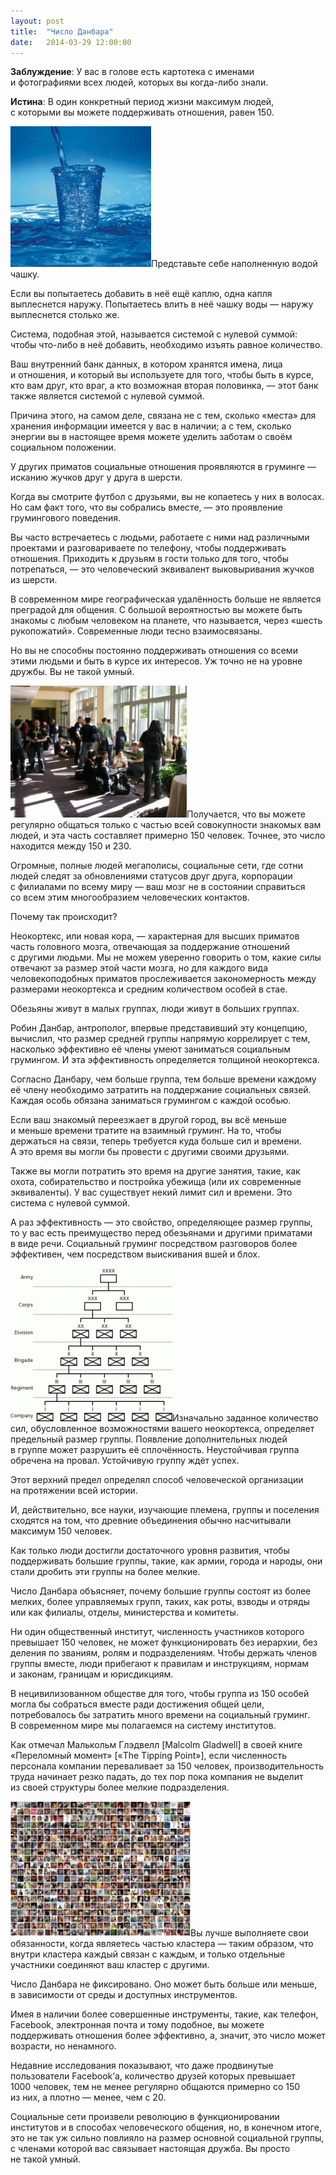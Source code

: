 ```yaml
---
layout: post
title:  "Число Данбара"
date:   2014-03-29 12:00:00
---
```

<p><strong>Заблуждение</strong>: У вас в голове есть картотека с именами и фотографиями всех людей, которых вы когда-либо знали.</p>
<p><strong>Истина</strong>: В один конкретный период жизни максимум людей, с которыми вы можете поддерживать отношения, равен 150.</p>
<p><a rel="attachment wp-att-611" href="https://web.archive.org/web/20140329092925/http://youarenotsosmart.ru/2012/05/dunbars-number/overflowing-cup/"><img height="225" width="225" alt="" src="/img/dunbars-number/overflowing-cup-300x300.jpg" title="overflowing cup" class="alignright size-medium wp-image-611" /></a>Представьте себе наполненную водой чашку.</p>
<p>Если вы попытаетесь добавить в неё ещё каплю, одна капля выплеснется наружу. Попытаетесь влить в неё чашку воды — наружу выплеснется столько же.</p>
<p><span id="more-609"></span>Система, подобная этой, называется системой с нулевой суммой: чтобы что-либо в неё добавить, необходимо изъять равное количество.</p>
<p>Ваш внутренний банк данных, в котором хранятся имена, лица и отношения, и который вы используете для того, чтобы быть в курсе, кто вам друг, кто враг, а кто возможная вторая половинка, — этот банк также является системой с нулевой суммой.</p>
<p>Причина этого, на самом деле, связана не с тем, сколько «места» для хранения информации имеется у вас в наличии; а с тем, сколько энергии вы в настоящее время можете уделить заботам о своём социальном положении.</p>
<p>У других приматов социальные отношения проявляются в груминге — исканию жучков друг у друга в шерсти.</p>
<p>Когда вы смотрите футбол с друзьями, вы не копаетесь у них в волосах. Но сам факт того, что вы собрались вместе, — это проявление грумингового поведения.</p>
<p>Вы часто встречаетесь с людьми, работаете с ними над различными проектами и разговариваете по телефону, чтобы поддерживать отношения. Приходить к друзьям в гости только для того, чтобы потрепаться, — это человеческий эквивалент выковыривания жучков из шерсти.</p>
<p>В современном мире географическая удалённость больше не является преградой для общения. С большой вероятностью вы можете быть знакомы с любым человеком на планете, что называется, через «шесть рукопожатий». Современные люди тесно взаимосвязаны.</p>
<p>Но вы не способны постоянно поддерживать отношения со всеми этими людьми и быть в курсе их интересов. Уж точно не на уровне дружбы. Вы не такой умный.</p>
<p><a rel="attachment wp-att-612" href="https://web.archive.org/web/20140329092925/http://youarenotsosmart.ru/2012/05/dunbars-number/minolta-digital-camera/"><img height="211" width="282" alt="" src="/img/dunbars-number/uds_hanging_out-300x225.jpg" title="MINOLTA DIGITAL CAMERA" class="size-medium wp-image-612 alignleft" /></a>Получается, что вы можете регулярно общаться только с частью всей совокупности знакомых вам людей, и эта часть составляет примерно 150 человек. Точнее, это число находится между 150 и 230.</p>
<p>Огромные, полные людей мегаполисы, социальные сети, где сотни людей следят за обновлениями статусов друг друга, корпорации с филиалами по всему миру — ваш мозг не в состоянии справиться со всем этим многообразием человеческих контактов.</p>
<p>Почему так происходит?</p>
<p>Неокортекс, или новая кора, — характерная для высших приматов часть головного мозга, отвечающая за поддержание отношений с другими людьми. Мы не можем уверенно говорить о том, какие силы отвечают за размер этой части мозга, но для каждого вида человекоподобных приматов прослеживается закономерность между размерами неокортекса и средним количеством особей в стае.</p>
<p>Обезьяны живут в малых группах, люди живут в больших группах.</p>
<p>Робин Данбар, антрополог, впервые представивший эту концепцию, вычислил, что размер средней группы напрямую коррелирует с тем, насколько эффективно её члены умеют заниматься социальным грумингом. И эта эффективность определяется толщиной неокортекса.</p>
<p>Согласно Данбару, чем больше группа, тем больше времени каждому её члену необходимо затратить на поддержание социальных связей. Каждая особь обязана заниматься грумингом с каждой особью.</p>
<p>Если ваш знакомый переезжает в другой город, вы всё меньше и меньше времени тратите на взаимный груминг. На то, чтобы держаться на связи, теперь требуется куда больше сил и времени. А это время вы могли бы провести с другими своими друзьями.</p>
<p>Также вы могли потратить это время на другие занятия, такие, как охота, собирательство и постройка убежища (или их современные эквиваленты). У вас существует некий лимит сил и времени. Это система с нулевой суммой.</p>
<p>А раз эффективность — это свойство, определяющее размер группы, то у вас есть преимущество перед обезьянами и другими приматами в виде речи. Социальный груминг посредством разговоров более эффективен, чем посредством выискивания вшей и блох.</p>
<p><a rel="attachment wp-att-613" href="https://web.archive.org/web/20140329092925/http://youarenotsosmart.ru/2012/05/dunbars-number/military_hierarchy/"><img height="245" width="259" alt="" src="/img/dunbars-number/military_hierarchy-300x284.gif" title="military_hierarchy" class="alignright size-medium wp-image-613" /></a>Изначально заданное количество сил, обусловленное возможностями вашего неокортекса, определяет предельный размер группы. Появление дополнительных людей в группе может разрушить её сплочённость. Неустойчивая группа обречена на провал. Устойчивую группу ждёт успех.</p>
<p>Этот верхний предел определял способ человеческой организации на протяжении всей истории.</p>
<p>И, действительно, все науки, изучающие племена, группы и поселения сходятся на том, что древние объединения обычно насчитывали максимум 150 человек.</p>
<p>Как только люди достигли достаточного уровня развития, чтобы поддерживать большие группы, такие, как армии, города и народы, они стали дробить эти группы на более мелкие.</p>
<p>Число Данбара объясняет, почему большие группы состоят из более мелких, более управляемых групп, таких, как роты, взводы и отряды или как филиалы, отделы, министерства и комитеты.</p>
<p>Ни один общественный институт, численность участников которого превышает 150 человек, не может функционировать без иерархии, без деления по званиям, ролям и подразделениям. Чтобы держать членов группы вместе, люди прибегают к правилам и инструкциям, нормам и законам, границам и юрисдикциям.</p>
<p>В нецивилизованном обществе для того, чтобы группа из 150 особей могла бы собраться вместе ради достижения общей цели, потребовалось бы затратить много времени на социальный груминг. В современном мире мы полагаемся на систему институтов.</p>
<p>Как отмечал Малькольм Глэдвелл [Malcolm Gladwell] в своей книге «Переломный момент» [«The Tipping Point»], если численность персонала компании переваливает за 150 человек, производительность труда начинает резко падать, до тех пор пока компания не выделит из своей структуры более мелкие подразделения.</p>
<p><a rel="attachment wp-att-614" href="https://web.archive.org/web/20140329092925/http://youarenotsosmart.ru/2012/05/dunbars-number/facebook-friends-32/"><img height="216" width="288" alt="" src="/img/dunbars-number/facebook-friends-32-300x226.jpg" title="facebook-friends-32" class="size-medium wp-image-614 alignleft" /></a>Вы лучше выполняете свои обязанности, когда являетесь частью кластера — таким образом, что внутри кластера каждый связан с каждым, и только отдельные участники соединяют ваш кластер с другими.</p>
<p>Число Данбара не фиксировано. Оно может быть больше или меньше, в зависимости от среды и доступных инструментов.</p>
<p>Имея в наличии более совершенные инструменты, такие, как телефон, Facebook, электронная почта и тому подобное, вы можете поддерживать отношения более эффективно, а, значит, это число может возрасти, но ненамного.</p>
<p>Недавние исследования показывают, что даже продвинутые пользователи Facebook’а, количество друзей которых превышает 1000 человек, тем не менее регулярно общаются примерно со 150 из них, а плотно — менее, чем с 20.</p>
<p>Социальные сети произвели революцию в функционировании институтов и в способах человеческого общения, но, в конечном итоге, это не так уж сильно повлияло на размер основной социальной группы, с членами которой вас связывает настоящая дружба. Вы просто не такой умный.</p>
